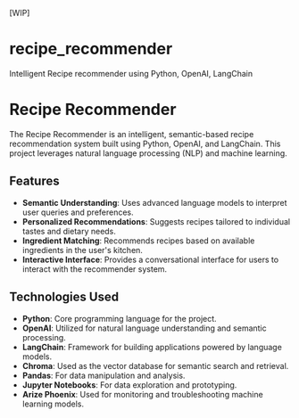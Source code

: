 [WIP]
# recipe_recommender
Intelligent Recipe recommender using Python, OpenAI, LangChain
# Recipe Recommender

The Recipe Recommender is an intelligent, semantic-based recipe recommendation system built using Python, OpenAI, and LangChain. This project leverages natural language processing (NLP) and machine learning.

## Features
- **Semantic Understanding**: Uses advanced language models to interpret user queries and preferences.
- **Personalized Recommendations**: Suggests recipes tailored to individual tastes and dietary needs.
- **Ingredient Matching**: Recommends recipes based on available ingredients in the user's kitchen.
- **Interactive Interface**: Provides a conversational interface for users to interact with the recommender system.

## Technologies Used
- **Python**: Core programming language for the project.
- **OpenAI**: Utilized for natural language understanding and semantic processing.
- **LangChain**: Framework for building applications powered by language models.
- **Chroma**: Used as the vector database for semantic search and retrieval.
- **Pandas**: For data manipulation and analysis.
- **Jupyter Notebooks**: For data exploration and prototyping.
- **Arize Phoenix**: Used for monitoring and troubleshooting machine learning models.
